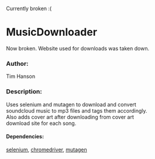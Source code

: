 Currently broken :(

# MusicDownloader

Now broken. Website used for downloads was taken down.

### Author:
Tim Hanson                                                                                                                                
### Description:
Uses selenium and mutagen to download and convert     
soundcloud music to mp3 files and tags them accordingly.    
Also adds cover art after downloading from cover art        
download site for each song.                                

#### Dependencies:
[selenium](https://https://github.com/SeleniumHQ/selenium), [chromedriver](https://sites.google.com/a/chromium.org/chromedriver/downloads), [mutagen](https://github.com/quodlibet/mutagen)

